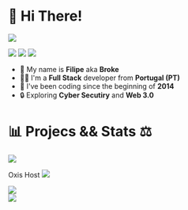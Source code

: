 👋 Hi There!
============

![](https://media.giphy.com/media/YuKbGGIYMXemhnub3q/giphy.gif)

![](https://img.shields.io/badge/Discord-blue?style=for-the-badge&logo=discord&logoColor=white) ![](https://img.shields.io/badge/Github-gray?style=for-the-badge&logo=github&logoColor=white) ![](https://img.shields.io/badge/LINKEDIN-red?style=for-the-badge&logo=twitter&logoColor=white)

*   👑 My name is **Filipe** aka **Broke**
*   🧑‍🦰 I'm a **Full Stack** developer from **Portugal (PT)**
*   🌿 I've been coding since the beginning of **2014**
*   🔒 Exploring **Cyber Secutiry** and **Web 3.0**

📊 Projecs && Stats ⚖️
======================

![](https://avatars.githubusercontent.com/u/100729539?s=400&u=de2e75e1ae2c3c4374ea68642ac5700e17dfb5b5&v=4)

Oxis Host [![](https://img.shields.io/badge/access-green?style=for-the-badge&logoColor=white)](https://oxis.host)

![](https://github-readme-stats.vercel.app/api?username=brokebrk&show_icons=true&count_private=true&theme=highcontrats)  
![](https://github-readme-stats.vercel.app/api/top-langs/?username=brokebrk&layout=compact)
